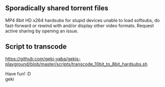 ## Sporadically shared torrent files
MP4 8bit HD x264 hardsubs for stupid devices unable to load softsubs, do fast-forward or rewind with and/or display other video formats. Request active sharing by opening an issue.

## Script to transcode
https://github.com/geki-yaba/gekis-playground/blob/master/scripts/transcode_10bit_to_8bit_hardsubs.sh

Have fun! :D<br/>
geki
